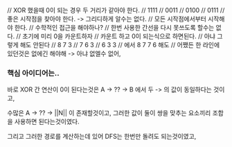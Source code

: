 // XOR 했을때 0이 되는 경우 두 거리가 같아야 한다.
// 1111
// 0011
// 0100
// 0111
// 좋은 시작점을 찾아야 한다. -> 그리디하게 알수는 없다.
// 모든 시작점에서부터 시작해야 한다.
// 수학적인 접근을 해야하나?
// 한번 사용한 간선을 다시 못쓰도록 할수는 없다.
// 초기에 미리 0을 카운트하자
// 카운트 하고 0이 되는식으로 하면된다.
// 아냐 그렇게 해도 안된다 
// 8 7 3
// 7 6 3
// 6 3 3
// 에서 8 7 7 6 해도
// 어쨌든 한 라인에 있던것은 없에긴 해야해 -> 아냐 없엘수 없어,

### 핵심 아이디어는..

바로 XOR 간 연산이 0이 된다는것은 A -> ?? -> B
에서 두 -> 의 값이 동일하다는 것이고,

수많은 A -> ?? -> ||N|| 이 존재할것이고,
그러한 값이 둘이 쌍을 맞추는 요소끼리 조합을 사용하면 된다는것이였다.

그리고 그러한 경로를 계산하는데 있어 DFS는 한번만 돌려도 되는것이였고,